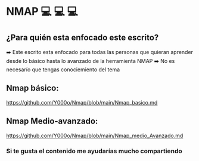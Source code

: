 # NMAP 💻 💻 💻 

## ¿Para quién esta enfocado este escrito? 

➡️ Este escrito esta enfocado para todas las personas que quieran aprender desde lo básico hasta lo avanzado de la herramienta NMAP
➡️ No es necesarío que tengas conociemiento del tema


## Nmap básico:

https://github.com/Y000o/Nmap/blob/main/Nmap_basico.md

## Nmap Medio-avanzado:

https://github.com/Y000o/Nmap/blob/main/Nmap_medio_Avanzado.md

### Si te gusta el contenido me ayudarías mucho compartiendo
